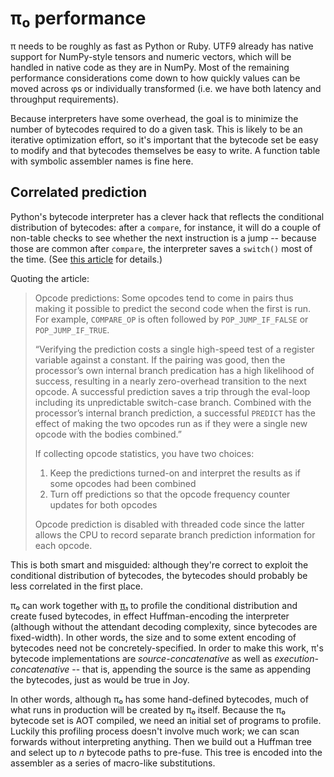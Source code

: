 # π₀ performance
π needs to be roughly as fast as Python or Ruby. UTF9 already has native support for NumPy-style tensors and numeric vectors, which will be handled in native code as they are in NumPy. Most of the remaining performance considerations come down to how quickly values can be moved across φs or individually transformed (i.e. we have both latency and throughput requirements).

Because interpreters have some overhead, the goal is to minimize the number of bytecodes required to do a given task. This is likely to be an iterative optimization effort, so it's important that the bytecode set be easy to modify and that bytecodes themselves be easy to write. A function table with symbolic assembler names is fine here.


## Correlated prediction
Python's bytecode interpreter has a clever hack that reflects the conditional distribution of bytecodes: after a `compare`, for instance, it will do a couple of non-table checks to see whether the next instruction is a jump -- because those are common after `compare`, the interpreter saves a `switch()` most of the time. (See [this article](https://realpython.com/cpython-source-code-guide/#execution) for details.)

Quoting the article:

> Opcode predictions: Some opcodes tend to come in pairs thus making it possible to predict the second code when the first is run. For example, `COMPARE_OP` is often followed by `POP_JUMP_IF_FALSE` or `POP_JUMP_IF_TRUE`.
>
> “Verifying the prediction costs a single high-speed test of a register variable against a constant. If the pairing was good, then the processor’s own internal branch predication has a high likelihood of success, resulting in a nearly zero-overhead transition to the next opcode. A successful prediction saves a trip through the eval-loop including its unpredictable switch-case branch. Combined with the processor’s internal branch prediction, a successful `PREDICT` has the effect of making the two opcodes run as if they were a single new opcode with the bodies combined.”
>
> If collecting opcode statistics, you have two choices:
>
> 1. Keep the predictions turned-on and interpret the results as if some opcodes had been combined
> 2. Turn off predictions so that the opcode frequency counter updates for both opcodes
>
> Opcode prediction is disabled with threaded code since the latter allows the CPU to record separate branch prediction information for each opcode.

This is both smart and misguided: although they're correct to exploit the conditional distribution of bytecodes, the bytecodes should probably be less correlated in the first place.

π₀ can work together with [π₁](pi1.md) to profile the conditional distribution and create fused bytecodes, in effect Huffman-encoding the interpreter (although without the attendant decoding complexity, since bytecodes are fixed-width). In other words, the size and to some extent encoding of bytecodes need not be concretely-specified. In order to make this work, π's bytecode implementations are _source-concatenative_ as well as _execution-concatenative_ -- that is, appending the source is the same as appending the bytecodes, just as would be true in Joy.

In other words, although π₀ has some hand-defined bytecodes, much of what runs in production will be created by π₀ itself. Because the π₀ bytecode set is AOT compiled, we need an initial set of programs to profile. Luckily this profiling process doesn't involve much work; we can scan forwards without interpreting anything. Then we build out a Huffman tree and select up to _n_ bytecode paths to pre-fuse. This tree is encoded into the assembler as a series of macro-like substitutions.
